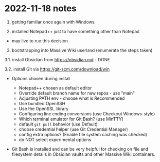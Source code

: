 # 2022-11-18 notes

1. getting familiar once again with Windows

2. installed Notepad++ just to have something other than Notepad
  - may live to rue this decision
  
3. bootstrapping into Massive Wiki userland (enumerate the steps taken)

3.1. install Obsidian from https://obsidian.md - DONE

3.2. install Git via https://git-scm.com/download/win
 - Options chosen during install
   - Notepad++ chosen as default editor
   - Override default branch name for new repos - use "main"
   - Adjusting PATH env - choose what is Recommended
   - Use bundled OpenSSH
   - Use the OpenSSL library
   - Configuring line ending conversions (use Checkout Windows-style)
   - Which terminal emulator for Git Bash? (use MinTTY)
   - default `git pull` behavior (use Default)
   - choose credential helper (use Git Credential Manager)
   - config extra options? (Enable file system caching was checked)
   - do NOT select experimental options
   
 - Git Bash is installed and can be very helpful for checking on file and
 filesystem details in Obsidian vaults and other Massive Wiki containers.  
 
 
   